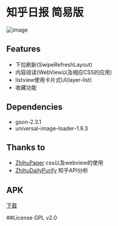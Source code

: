 # 知乎日报 简易版
![image](https://raw.github.com/Kay-Wu/Zhihu/master/demo.gif)

## Features
* 下拉刷新(SwipeRefreshLayout)
* 内容阅读(WebView以及相应CSS的应用)
* listview使用卡片式UI(layer-list)
* 收藏功能

## Dependencies
* gson-2.3.1
* universal-image-loader-1.9.3

## Thanks to
* [ZhihuPaper](https://github.com/cundong/ZhihuPaper) css以及webview的使用
* [ZhihuDailyPurify](https://github.com/izzyleung/ZhihuDailyPurify) 知乎API分析

## APK
[下载](https://raw.githubusercontent.com/KayWu/Zhihu/master/app-release.apk)

##License
GPL v2.0
